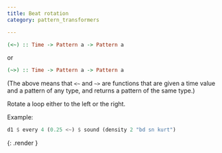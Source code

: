 ```yaml
---
title: Beat rotation
category: pattern_transformers

---
```

~~~~ haskell
(<~) :: Time -> Pattern a -> Pattern a
~~~~

or

~~~~ haskell
(~>) :: Time -> Pattern a -> Pattern a
~~~~

(The above means that `<~` and `~>` are functions that are given a
time value and a pattern of any type, and returns a pattern of the
same type.)

Rotate a loop either to the left or the right.

Example:

~~~haskell
d1 $ every 4 (0.25 <~) $ sound (density 2 "bd sn kurt")
~~~
{: .render }
